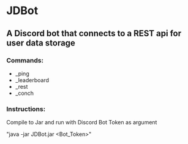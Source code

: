 # JDBot
## A Discord bot that connects to a REST api for user data storage
### Commands:
* _ping
* _leaderboard
* _rest
* _conch

### Instructions:
Compile to Jar and run with Discord Bot Token as argument

"java -jar JDBot.jar <Bot_Token>"

